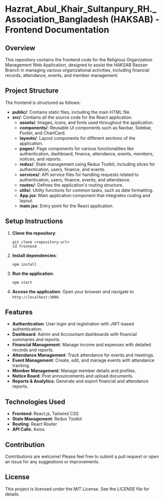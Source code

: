 # Hazrat_Abul_Khair_Sultanpury_RH._Association_Bangladesh (HAKSAB) - Frontend Documentation

## Overview

This repository contains the frontend code for the Religious Organization Management Web Application, designed to assist the HAKSAB Raozan Branch in managing various organizational activities, including financial records, attendance, events, and member management.

## Project Structure

The frontend is structured as follows:

- **public/**: Contains static files, including the main HTML file.
- **src/**: Contains all the source code for the React application.
  - **assets/**: Images, icons, and fonts used throughout the application.
  - **components/**: Reusable UI components such as Navbar, Sidebar, Footer, and ChartCard.
  - **layouts/**: Layout components for different sections of the application.
  - **pages/**: Page components for various functionalities like authentication, dashboard, finance, attendance, events, members, notices, and reports.
  - **redux/**: State management using Redux Toolkit, including slices for authentication, users, finance, and events.
  - **services/**: API service files for handling requests related to authentication, users, finance, events, and attendance.
  - **routes/**: Defines the application's routing structure.
  - **utils/**: Utility functions for common tasks, such as date formatting.
  - **App.jsx**: Main application component that integrates routing and layout.
  - **main.jsx**: Entry point for the React application.

## Setup Instructions

1. **Clone the repository**:
   ```
   git clone <repository-url>
   cd frontend
   ```

2. **Install dependencies**:
   ```
   npm install
   ```

3. **Run the application**:
   ```
   npm start
   ```

4. **Access the application**:
   Open your browser and navigate to `http://localhost:3000`.

## Features

- **Authentication**: User login and registration with JWT-based authentication.
- **Dashboard**: Admin and Accountant dashboards with financial summaries and reports.
- **Financial Management**: Manage income and expenses with detailed records and reports.
- **Attendance Management**: Track attendance for events and meetings.
- **Event Management**: Create, edit, and manage events with attendance tracking.
- **Member Management**: Manage member details and profiles.
- **Notice Board**: Post announcements and upload documents.
- **Reports & Analytics**: Generate and export financial and attendance reports.

## Technologies Used

- **Frontend**: React.js, Tailwind CSS
- **State Management**: Redux Toolkit
- **Routing**: React Router
- **API Calls**: Axios

## Contribution

Contributions are welcome! Please feel free to submit a pull request or open an issue for any suggestions or improvements.

## License

This project is licensed under the MIT License. See the LICENSE file for details.